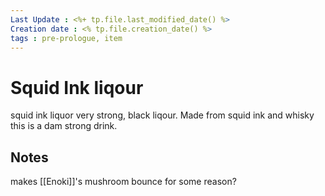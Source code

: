 ```yaml
---
Last Update : <%+ tp.file.last_modified_date() %>
Creation date : <% tp.file.creation_date() %>
tags : pre-prologue, item
---
```


# Squid Ink liqour

squid ink liquor very strong, black liqour.
Made from squid ink and whisky this is a dam strong drink. 
## Notes
makes [[Enoki]]'s mushroom bounce for some reason?